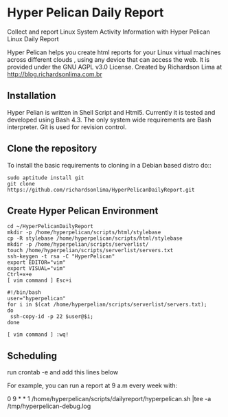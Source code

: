 # Hyper Pelican Daily Report
Collect and report Linux System Activity Information with Hyper Pelican Linux Daily Report

Hyper Pelican helps you create html reports for your Linux virtual machines across different
clouds , using any device that can access the web. It is provided under the 
GNU AGPL v3.0 License. Created by Richardson Lima at http://blog.richardsonlima.com.br

Installation
------------

Hyper Pelian is written in Shell Script and Html5. Currently it is tested and developed using
Bash 4.3. The only system wide requirements are Bash interpreter. Git is used for revision control. 

Clone the repository
------------
To install the basic requirements to cloning in a Debian based distro do::

    sudo aptitude install git
    git clone https://github.com/richardsonlima/HyperPelicanDailyReport.git

Create Hyper Pelican Environment
------------

    cd ~/HyperPelicanDailyReport
    mkdir -p /home/hyperpelican/scripts/html/stylebase
    cp -R stylebase /home/hyperpelican/scripts/html/stylebase
    mkdir -p /home/hyperpelian/scripts/serverlist/
    touch /home/hyperpelian/scripts/serverlist/servers.txt
    ssh-keygen -t rsa -C "HyperPelican"
    export EDITOR="vim"
    export VISUAL="vim"
    Ctrl+x+e
    [ vim command ] Esc+i
    
    #!/bin/bash
    user="hyperpelican"
    for i in $(cat /home/hyperpelian/scripts/serverlist/servers.txt);
    do 
     ssh-copy-id -p 22 $user@$i;
    done
    
    [ vim command ] :wq!
    
Scheduling
------------
run crontab -e and add this lines below

For example, you can run a report at 9 a.m every week with:

0 9 * * 1 /home/hyperpelican/scripts/dailyreport/hyperpelican.sh |tee -a /tmp/hyperpelican-debug.log
